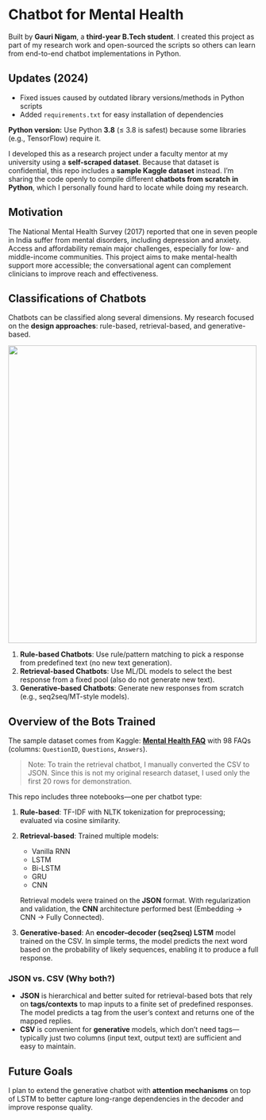 # Chatbot for Mental Health

Built by **Gauri Nigam**, a **third-year B.Tech student**. I created this project as part of my research work and open-sourced the scripts so others can learn from end-to-end chatbot implementations in Python.

## Updates (2024)
- Fixed issues caused by outdated library versions/methods in Python scripts
- Added `requirements.txt` for easy installation of dependencies

**Python version:** Use Python **3.8** (≤ 3.8 is safest) because some libraries (e.g., TensorFlow) require it.

I developed this as a research project under a faculty mentor at my university using a **self-scraped dataset**. Because that dataset is confidential, this repo includes a **sample Kaggle dataset** instead. I’m sharing the code openly to compile different **chatbots from scratch in Python**, which I personally found hard to locate while doing my research.

## Motivation

The National Mental Health Survey (2017) reported that one in seven people in India suffer from mental disorders, including depression and anxiety. Access and affordability remain major challenges, especially for low- and middle-income communities. This project aims to make mental-health support more accessible; the conversational agent can complement clinicians to improve reach and effectiveness.

## Classifications of Chatbots

Chatbots can be classified along several dimensions. My research focused on the **design approaches**: rule-based, retrieval-based, and generative-based.

<img src="https://github.com/pandeyanuradha/Chatbot-for-mental-health/blob/cf6ec506c29952048d698fbea18708cf275d66e7/classification.png" width="500" height="600">

1. **Rule-based Chatbots**: Use rule/pattern matching to pick a response from predefined text (no new text generation).
2. **Retrieval-based Chatbots**: Use ML/DL models to select the best response from a fixed pool (also do not generate new text).
3. **Generative-based Chatbots**: Generate new responses from scratch (e.g., seq2seq/MT-style models).

## Overview of the Bots Trained

The sample dataset comes from Kaggle: **[Mental Health FAQ](https://www.kaggle.com/narendrageek/mental-health-faq-for-chatbot)** with 98 FAQs (columns: `QuestionID`, `Questions`, `Answers`).  
> Note: To train the retrieval chatbot, I manually converted the CSV to JSON. Since this is not my original research dataset, I used only the first 20 rows for demonstration.

This repo includes three notebooks—one per chatbot type:

1. **Rule-based**: TF-IDF with NLTK tokenization for preprocessing; evaluated via cosine similarity.
2. **Retrieval-based**: Trained multiple models:
   - Vanilla RNN
   - LSTM
   - Bi-LSTM
   - GRU
   - CNN

   Retrieval models were trained on the **JSON** format. With regularization and validation, the **CNN** architecture performed best (Embedding → CNN → Fully Connected).

3. **Generative-based**: An **encoder–decoder (seq2seq) LSTM** model trained on the CSV. In simple terms, the model predicts the next word based on the probability of likely sequences, enabling it to produce a full response.

### JSON vs. CSV (Why both?)
- **JSON** is hierarchical and better suited for retrieval-based bots that rely on **tags/contexts** to map inputs to a finite set of predefined responses. The model predicts a tag from the user’s context and returns one of the mapped replies.
- **CSV** is convenient for **generative** models, which don’t need tags—typically just two columns (input text, output text) are sufficient and easy to maintain.

## Future Goals

I plan to extend the generative chatbot with **attention mechanisms** on top of LSTM to better capture long-range dependencies in the decoder and improve response quality.
